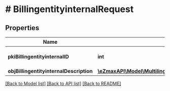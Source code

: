 # # BillingentityinternalRequest

## Properties

Name | Type | Description | Notes
------------ | ------------- | ------------- | -------------
**pkiBillingentityinternalID** | **int** | The unique ID of the Billingentityinternal. | [optional]
**objBillingentityinternalDescription** | [**\eZmaxAPI\Model\MultilingualBillingentityinternalDescription**](MultilingualBillingentityinternalDescription.md) |  |

[[Back to Model list]](../../README.md#models) [[Back to API list]](../../README.md#endpoints) [[Back to README]](../../README.md)
